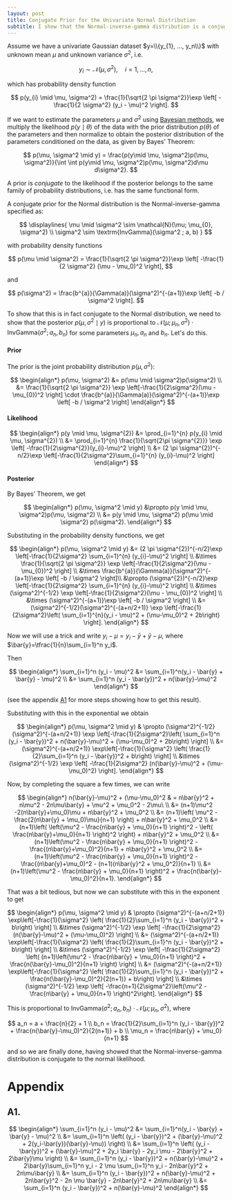 ```yaml
---
layout: post
title: Conjugate Prior for the Univariate Normal Distribution
subtitle: I show that the Normal-inverse-gamma distribution is a conjugate prior to the normal distribution with unknown mean and variance.
---
```


Assume we have a univariate Gaussian dataset $y=\\{y_{1}, ..., y_n\\}$ with unknown mean $\mu$ and unknown variance $\sigma^2$, i.e.

$$
y_{i} \sim \mathcal{N}(\mu, \sigma^2), \quad i=1, ..., n,
$$

which has probability density function

$$
p(y_{i} \mid \mu, \sigma^2) = \frac{1}{\sqrt{2 \pi \sigma^2}}\exp \left[ -\frac{1}{2 \sigma^2} (y_i - \mu)^2 \right].
$$

If we want to estimate the parameters $\mu$ and $\sigma^2$ using [Bayesian methods]({{site.baseurl}}/bayesian-inference), we multiply the likelihood $p(y \mid \theta)$ of the data with the prior distribution $p(\theta)$ of the parameters and then normalize to obtain the posterior distribution of the parameters conditioned on the data, as given by Bayes' Theorem:

$$
p(\mu, \sigma^2 \mid y) = \frac{p(y\mid \mu, \sigma^2)p(\mu, \sigma^2)}{\int \int p(y\mid \mu, \sigma^2)p(\mu, \sigma^2)d\mu d\sigma^2}.
$$

A prior is _conjugate_ to the likelihood if the posterior belongs to the same family of probability distributions, i.e. has the same functional form.

A conjugate prior for the Normal distribution is the Normal-inverse-gamma specified as:

$$
\displaylines{
\mu \mid \sigma^2 \sim \mathcal{N}(\mu; \mu_{0}, \sigma^2) \\
\sigma^2 \sim \textrm{InvGamma}(\sigma^2 ; a, b)
}
$$

with probability density functions

$$
p(\mu \mid \sigma^2) = \frac{1}{\sqrt{2 \pi \sigma^2}}\exp \left[ -\frac{1}{2 \sigma^2} (\mu - \mu_0)^2 \right],
$$

and

$$
p(\sigma^2) = \frac{b^{a}}{\Gamma(a)}(\sigma^2)^{-(a+1)}\exp \left[ -b / \sigma^2 \right].
$$

To show that this is in fact conjugate to the Normal distribution, we need to show that the posterior $p(\mu, \sigma^2 \mid y)$ is proportional to $\mathcal{N}(\mu; \mu_n, \sigma^2) \cdot \textrm{InvGamma}(\sigma^2 ; a_n, b_n)$ for some parameters $\mu_n, a_n$ and $b_n.$ Let's do this.

#### Prior

The prior is the joint probability distribution $p(\mu, \sigma^2)$:

$$
\begin{align*}
p(\mu, \sigma^2) &= p(\mu \mid \sigma^2)p(\sigma^2) \\
    &= \frac{1}{\sqrt{2 \pi \sigma^2}} \exp \left[-\frac{1}{2\sigma^2}(\mu - \mu_{0})^2 \right] \cdot \frac{b^{a}}{\Gamma(a)}(\sigma^2)^{-(a+1)}\exp \left[ -b / \sigma^2 \right] 
\end{align*}
$$

#### Likelihood

$$
\begin{align*}
p(y \mid \mu, \sigma^{2}) &= \prod_{i=1}^{n} p(y_{i} \mid \mu, \sigma^{2}) \\
    &= \prod_{i=1}^{n} \frac{1}{\sqrt{2\pi \sigma^{2}}} \exp \left[ -\frac{1}{2\sigma^{2}}(y_{i}-\mu)^2 \right] \\
    &= (2 \pi \sigma^{2})^{-n/2}\exp \left[-\frac{1}{2\sigma^2}\sum_{i=1}^{n} (y_{i}-\mu)^2 \right]
\end{align*}
$$

#### Posterior

By Bayes' Theorem, we get

$$
\begin{align*}
p(\mu, \sigma^2 \mid y) &\propto p(y \mid \mu, \sigma^2)p(\mu, \sigma^2) \\
    &= p(y \mid \mu, \sigma^2) p(\mu \mid \sigma^2) p(\sigma^2).
\end{align*}
$$

Substituting in the probability density functions, we get

$$
\begin{align*}
    p(\mu, \sigma^2 \mid y) &= (2 \pi \sigma^{2})^{-n/2}\exp \left[-\frac{1}{2\sigma^2} \sum_{i=1}^{n} (y_{i}-\mu)^2 \right] \\
    &\times \frac{1}{\sqrt{2 \pi \sigma^2}} \exp \left[-\frac{1}{2\sigma^2}(\mu - \mu_{0})^2 \right] \\
    &\times \frac{b^{a}}{\Gamma(a)}(\sigma^2)^{-(a+1)}\exp \left[ -b / \sigma^2 \right]\\
    &\propto (\sigma^{2})^{-n/2}\exp \left[-\frac{1}{2\sigma^2} \sum_{i=1}^{n} (y_{i}-\mu)^2 \right] \\
    &\times (\sigma^2)^{-1/2} \exp \left[-\frac{1}{2\sigma^2}(\mu - \mu_{0})^2 \right] \\
    &\times (\sigma^2)^{-(a+1)}\exp \left[ -b / \sigma^2 \right] \\
    &= (\sigma^2)^{-1/2}(\sigma^2)^{-(a+n/2+1)} \exp \left[-\frac{1}{2\sigma^2}\left( \sum_{i=1}^{n}(y_i - \mu)^2 + (\mu-\mu_0)^2 + 2b\right) \right].
\end{align*}
$$

Now we will use a trick and write $y_i-\mu = y_i - \bar{y} + \bar{y} - \mu$, where $\bar{y}=\tfrac{1}{n}\sum_{i=1}^n y_i$.

Then

$$
\begin{align*}
\sum_{i=1}^n (y_i - \mu)^2 &= \sum_{i=1}^n(y_i - \bar{y} + \bar{y} - \mu)^2 \\
    &= \sum_{i=1}^n (y_i - \bar{y})^2 + n(\bar{y}-\mu)^2
\end{align*}
$$

(see the appendix [A1](#A1) for more steps showing how to get this result).

Substituting with this in the exponential we obtain

$$
\begin{align*}
    p(\mu, \sigma^2 \mid y) & \propto (\sigma^2)^{-1/2}(\sigma^2)^{-(a+n/2+1)} \exp \left[-\frac{1}{2\sigma^2}\left(  \sum_{i=1}^n (y_i - \bar{y})^2 + n(\bar{y}-\mu)^2 + (\mu-\mu_0)^2 + 2b\right) \right] \\
    &= (\sigma^2)^{-(a+n/2+1)} \exp\left[-\frac{1}{\sigma^2} \left( \frac{1}{2}\sum_{i=1}^n (y_i - \bar{y})^2  + b\right) \right] \\
    &\times (\sigma^2)^{-1/2} \exp \left[ -\frac{1}{2\sigma^2} (n(\bar{y}-\mu)^2 + (\mu-\mu_0)^2) \right].
\end{align*}
$$

Now, by completing the square a few times, we can write

$$
\begin{align*}
n(\bar{y}-\mu)^2 + (\mu-\mu_0)^2 & = n\bar{y}^2 + n\mu^2 - 2n\mu\bar{y} + \mu^2 + \mu_0^2 - 2\mu\ \\
    &= (n+1)\mu^2 -2(n\bar{y}+\mu_0)\mu + n\bar{y}^2 + \mu_0^2 \\
    &= (n+1)\left( \mu^2 - \frac{2(n\bar{y} + \mu_0)\mu}{n+1} \right) + n\bar{y}^2 + \mu_0^2 \\
    &= (n+1)\left( \left(\mu^2 - \frac{n\bar{y} + \mu_0}{n+1} \right)^2 - \left( \frac{n\bar{y}+\mu_0}{n+1} \right)^2 \right) + n\bar{y}^2 + \mu_0^2 \\
    &= (n+1)\left(\mu^2 - \frac{n\bar{y} + \mu_0}{n+1} \right)^2 - \frac{(n\bar{y}+\mu_0)^2}{n+1} + n\bar{y}^2 + \mu_0^2 \\
    &= (n+1)\left(\mu^2 - \frac{n\bar{y} + \mu_0}{n+1} \right)^2 - \frac{(n\bar{y}+\mu_0)^2 - (n+1)(n\bar{y}^2 + \mu_0^2)}{n+1} \\
    &= (n+1)\left(\mu^2 - \frac{n\bar{y} + \mu_0}{n+1} \right)^2 + \frac{n(\bar{y}-\mu_0)^2}{n+1}.
\end{align*}
$$

That was a bit tedious, but now we can substitute with this in the exponent to get

$$
\begin{align*}
    p(\mu, \sigma^2 \mid y) & \propto (\sigma^2)^{-(a+n/2+1)} \exp\left[-\frac{1}{\sigma^2} \left( \frac{1}{2}\sum_{i=1}^n (y_i - \bar{y})^2  + b\right) \right] \\
    &\times (\sigma^2)^{-1/2} \exp \left[ -\frac{1}{2\sigma^2} (n(\bar{y}-\mu)^2 + (\mu-\mu_0)^2) \right] \\
    &= (\sigma^2)^{-(a+n/2+1)} \exp\left[-\frac{1}{\sigma^2} \left( \frac{1}{2}\sum_{i=1}^n (y_i - \bar{y})^2  + b\right) \right] \\
    &\times (\sigma^2)^{-1/2} \exp \left[ -\frac{1}{2\sigma^2} \left( (n+1)\left(\mu^2 - \frac{n\bar{y} + \mu_0}{n+1} \right)^2 + \frac{n(\bar{y}-\mu_0)^2}{n+1} \right) \right] \\
    &= (\sigma^2)^{-(a+n/2+1)} \exp\left[-\frac{1}{\sigma^2} \left( \frac{1}{2}\sum_{i=1}^n (y_i - \bar{y})^2 + \frac{n(\bar{y}-\mu_0)^2}{2(n+1)} + b\right) \right] \\
    &\times (\sigma^2)^{-1/2} \exp \left[ -\frac{n+1}{2\sigma^2}\left(\mu^2 - \frac{n\bar{y} + \mu_0}{n+1} \right)^2\right].
\end{align*}
$$

This is proportional to $\textrm{InvGamma}(\sigma^2 ; a_n, b_n) \cdot \mathcal{N}(\mu ; \mu_n, \sigma^2)$, where

$$
a_n = a + \frac{n}{2} + 1 \\
b_n = \frac{1}{2}\sum_{i=1}^n (y_i - \bar{y})^2 + \frac{n(\bar{y}-\mu_0)^2}{2(n+1)} + b \\
\mu_n = \frac{n\bar{y} + \mu_0}{n+1}
$$

and so we are finally done, having showed that the Normal-inverse-gamma distribution is conjugate to the normal likelihood.

# Appendix

## <a name=A1></a>A1.

$$
\begin{align*}
\sum_{i=1}^n (y_i - \mu)^2 &= \sum_{i=1}^n(y_i - \bar{y} + \bar{y} - \mu)^2 \\
    &= \sum_{i=1}^n \left( (y_i - \bar{y})^2 + (\bar{y}-\mu)^2 + 2(y_i-\bar{y})(\bar{y}-\mu)) \right) \\
    &= \sum_{i=1}^n \left( (y_i - \bar{y})^2 + (\bar{y}-\mu)^2 + 2y_i \bar{y} - 2y_i \mu - 2\bar{y}^2 + 2\bar{y}\mu \right) \\
    &= \sum_{i=1}^n (y_i - \bar{y})^2 + n(\bar{y}-\mu)^2 + 2\bar{y}\sum_{i=1}^n y_i - 2 \mu \sum_{i=1}^n y_i - 2n\bar{y}^2 + 2n\mu\bar{y} \\
    &= \sum_{i=1}^n (y_i - \bar{y})^2 + n(\bar{y}-\mu)^2 + 2n\bar{y}^2 - 2n \mu \bar{y} - 2n\bar{y}^2 + 2n\mu\bar{y} \\
    &= \sum_{i=1}^n (y_i - \bar{y})^2 + n(\bar{y}-\mu)^2
\end{align*}
$$
